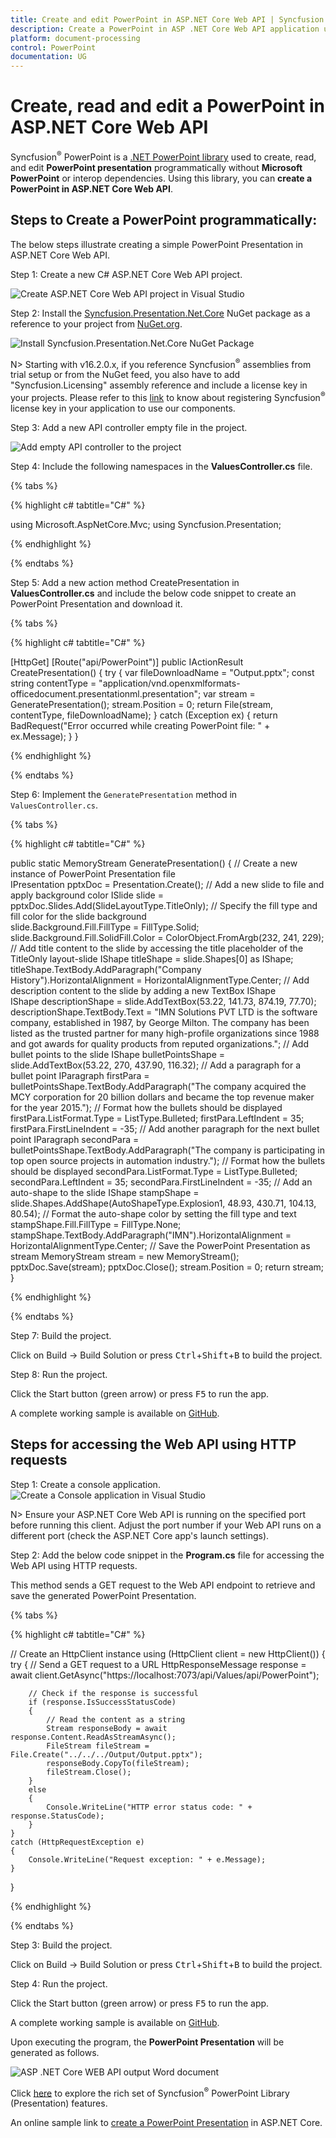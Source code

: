 ```yaml
---
title: Create and edit PowerPoint in ASP.NET Core Web API | Syncfusion
description: Create a PowerPoint in ASP .NET Core Web API application using .NET PowerPoint library (Presentation) without Microsoft PowerPoint or interop dependencies.
platform: document-processing
control: PowerPoint
documentation: UG
---
```


# Create, read and edit a PowerPoint in ASP.NET Core Web API

Syncfusion<sup>&reg;</sup> PowerPoint is a [.NET PowerPoint library](https://www.syncfusion.com/document-processing/powerpoint-framework/net) used to create, read, and edit **PowerPoint presentation** programmatically without **Microsoft PowerPoint** or interop dependencies. Using this library, you can **create a PowerPoint in ASP.NET Core Web API**.

## Steps to Create a PowerPoint programmatically:

The below steps illustrate creating a simple PowerPoint Presentation in ASP.NET Core Web API.

Step 1: Create a new C# ASP.NET Core Web API project.

![Create ASP.NET Core Web API project in Visual Studio](ASP-NET-Core-WEB-API-images/ASP-NET-Core-Web-API-template.png)

Step 2: Install the [Syncfusion.Presentation.Net.Core](https://www.nuget.org/packages/Syncfusion.Presentation.Net.Core/) NuGet package as a reference to your project from [NuGet.org](https://www.nuget.org).

![Install Syncfusion.Presentation.Net.Core NuGet Package](ASP-NET-Core-WEB-API-images/Nuget-Package-NET-Core.png)

N> Starting with v16.2.0.x, if you reference Syncfusion<sup>&reg;</sup> assemblies from trial setup or from the NuGet feed, you also have to add "Syncfusion.Licensing" assembly reference and include a license key in your projects. Please refer to this [link](https://help.syncfusion.com/common/essential-studio/licensing/overview) to know about registering Syncfusion<sup>&reg;</sup> license key in your application to use our components.

Step 3: Add a new API controller empty file in the project.

![Add empty API controller to the project](ASP-NET-Core-WEB-API-images/Empty-API-Controller.png)

Step 4: Include the following namespaces in the **ValuesController.cs** file.

{% tabs %}

{% highlight c# tabtitle="C#" %}

using Microsoft.AspNetCore.Mvc;
using Syncfusion.Presentation;

{% endhighlight %}

{% endtabs %}

Step 5: Add a new action method CreatePresentation in **ValuesController.cs** and include the below code snippet to create an PowerPoint Presentation and download it.

{% tabs %}

{% highlight c# tabtitle="C#" %}

[HttpGet]
[Route("api/PowerPoint")]
public IActionResult CreatePresentation()
{
    try
    {
        var fileDownloadName = "Output.pptx";
        const string contentType = "application/vnd.openxmlformats-officedocument.presentationml.presentation";
        var stream = GeneratePresentation();
        stream.Position = 0;
        return File(stream, contentType, fileDownloadName);
    }
    catch (Exception ex)
    {
        return BadRequest("Error occurred while creating PowerPoint file: " + ex.Message);
    }
}
 
 {% endhighlight %}

{% endtabs %}

Step 6: Implement the `GeneratePresentation` method in `ValuesController.cs`.
 
{% tabs %}

{% highlight c# tabtitle="C#" %}

 public static MemoryStream GeneratePresentation()
 {
    // Create a new instance of PowerPoint Presentation file           
    IPresentation pptxDoc = Presentation.Create();
    // Add a new slide to file and apply background color 
    ISlide slide = pptxDoc.Slides.Add(SlideLayoutType.TitleOnly);
    // Specify the fill type and fill color for the slide background         
    slide.Background.Fill.FillType = FillType.Solid;
    slide.Background.Fill.SolidFill.Color = ColorObject.FromArgb(232, 241, 229);
    // Add title content to the slide by accessing the title placeholder of the  TitleOnly layout-slide 
    IShape titleShape = slide.Shapes[0] as IShape;
    titleShape.TextBody.AddParagraph("Company History").HorizontalAlignment = HorizontalAlignmentType.Center;
    // Add description content to the slide by adding a new TextBox IShape  
    IShape descriptionShape = slide.AddTextBox(53.22, 141.73, 874.19, 77.70);
    descriptionShape.TextBody.Text = "IMN Solutions PVT LTD is the software company, established in 1987, by George Milton. The company has been listed as the trusted partner for many high-profile organizations since 1988 and got awards for quality products from reputed organizations.";
    // Add bullet points to the slide 
    IShape bulletPointsShape = slide.AddTextBox(53.22, 270, 437.90, 116.32);
    // Add a paragraph for a bullet point 
    IParagraph firstPara = bulletPointsShape.TextBody.AddParagraph("The company acquired the MCY corporation for 20 billion dollars and became the top revenue maker for the year 2015.");
    // Format how the bullets should be displayed 
    firstPara.ListFormat.Type = ListType.Bulleted;
    firstPara.LeftIndent = 35;
    firstPara.FirstLineIndent = -35;
    // Add another paragraph for the next bullet point 
    IParagraph secondPara = bulletPointsShape.TextBody.AddParagraph("The company is participating in top open source projects in automation industry.");
    // Format how the bullets should be displayed 
    secondPara.ListFormat.Type = ListType.Bulleted;
    secondPara.LeftIndent = 35;
    secondPara.FirstLineIndent = -35;
    // Add an auto-shape to the slide 
    IShape stampShape = slide.Shapes.AddShape(AutoShapeType.Explosion1, 48.93, 430.71, 104.13, 80.54);
    // Format the auto-shape color by setting the fill type and text   
    stampShape.Fill.FillType = FillType.None;
    stampShape.TextBody.AddParagraph("IMN").HorizontalAlignment = HorizontalAlignmentType.Center;
    // Save the PowerPoint Presentation as stream
    MemoryStream stream = new MemoryStream();
    pptxDoc.Save(stream);
    pptxDoc.Close();
    stream.Position = 0;
    return stream;
}

{% endhighlight %}

{% endtabs %}

Step 7: Build the project.

Click on Build → Build Solution or press <kbd>Ctrl</kbd>+<kbd>Shift</kbd>+<kbd>B</kbd> to build the project.

Step 8: Run the project.

Click the Start button (green arrow) or press <kbd>F5</kbd> to run the app.

A complete working sample is available on [GitHub](https://github.com/SyncfusionExamples/PowerPoint-Examples/tree/master/Getting-started/ASP.NET-Core-Web-API/Create-PowerPoint-presentation).

## Steps for accessing the Web API using HTTP requests

Step 1: Create a console application.
![Create a Console application in Visual Studio](ASP-NET-Core-WEB-API-images/Console-Template-Net-Core.png)

N> Ensure your ASP.NET Core Web API is running on the specified port before running this client. Adjust the port number if your Web API runs on a different port (check the ASP.NET Core app's launch settings).

Step 2: Add the below code snippet in the **Program.cs** file for accessing the Web API using HTTP requests. 

This method sends a GET request to the Web API endpoint to retrieve and save the generated PowerPoint Presentation.

{% tabs %}

{% highlight c# tabtitle="C#" %}

// Create an HttpClient instance
using (HttpClient client = new HttpClient())
{
    try
    {
        // Send a GET request to a URL
        HttpResponseMessage response = await client.GetAsync("https://localhost:7073/api/Values/api/PowerPoint");

        // Check if the response is successful
        if (response.IsSuccessStatusCode)
        {
            // Read the content as a string
            Stream responseBody = await response.Content.ReadAsStreamAsync();
            FileStream fileStream = File.Create("../../../Output/Output.pptx");
            responseBody.CopyTo(fileStream);
            fileStream.Close();
        }
        else
        {
            Console.WriteLine("HTTP error status code: " + response.StatusCode);
        }
    }
    catch (HttpRequestException e)
    {
        Console.WriteLine("Request exception: " + e.Message);
    }
}

{% endhighlight %}

{% endtabs %}

Step 3: Build the project.

Click on Build → Build Solution or press <kbd>Ctrl</kbd>+<kbd>Shift</kbd>+<kbd>B</kbd> to build the project.

Step 4: Run the project.

Click the Start button (green arrow) or press <kbd>F5</kbd> to run the app.

A complete working sample is available on [GitHub](https://github.com/SyncfusionExamples/PowerPoint-Examples/tree/master/Getting-started/ASP.NET-Core-Web-API/Client-Application).

Upon executing the program, the **PowerPoint Presentation** will be generated as follows.

![ASP .NET Core WEB API output Word document](ASP-NET-Core-WEB-API-images/ASP-NET-Core-Web-API-Output.png)

Click [here](https://www.syncfusion.com/document-processing/powerpoint-framework/net-core) to explore the rich set of Syncfusion<sup>&reg;</sup> PowerPoint Library (Presentation) features. 

An online sample link to [create a PowerPoint Presentation](https://document.syncfusion.com/demos/powerpoint/default#/tailwind) in ASP.NET Core.
